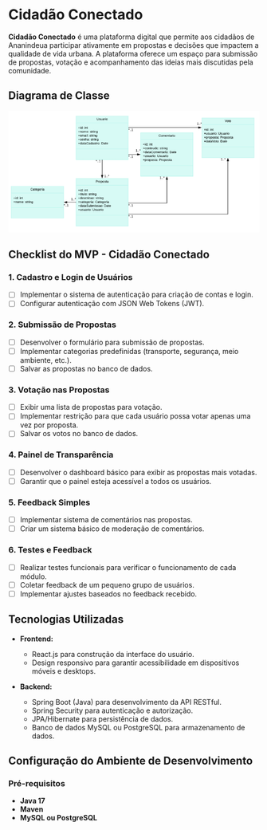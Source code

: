 # Cidadão Conectado

**Cidadão Conectado** é uma plataforma digital que permite aos cidadãos de Ananindeua participar ativamente em propostas e decisões que impactem a qualidade de vida urbana. A plataforma oferece um espaço para submissão de propostas, votação e acompanhamento das ideias mais discutidas pela comunidade.

## Diagrama de Classe
![Diagrama de Classe - Cidadão Conectado](images/diagrama_classe_cidadao_conectado.png)

## Checklist do MVP - Cidadão Conectado

### 1. Cadastro e Login de Usuários
- [ ] Implementar o sistema de autenticação para criação de contas e login.
- [ ] Configurar autenticação com JSON Web Tokens (JWT).

### 2. Submissão de Propostas
- [ ] Desenvolver o formulário para submissão de propostas.
- [ ] Implementar categorias predefinidas (transporte, segurança, meio ambiente, etc.).
- [ ] Salvar as propostas no banco de dados.

### 3. Votação nas Propostas
- [ ] Exibir uma lista de propostas para votação.
- [ ] Implementar restrição para que cada usuário possa votar apenas uma vez por proposta.
- [ ] Salvar os votos no banco de dados.

### 4. Painel de Transparência
- [ ] Desenvolver o dashboard básico para exibir as propostas mais votadas.
- [ ] Garantir que o painel esteja acessível a todos os usuários.

### 5. Feedback Simples
- [ ] Implementar sistema de comentários nas propostas.
- [ ] Criar um sistema básico de moderação de comentários.

### 6. Testes e Feedback
- [ ] Realizar testes funcionais para verificar o funcionamento de cada módulo.
- [ ] Coletar feedback de um pequeno grupo de usuários.
- [ ] Implementar ajustes baseados no feedback recebido.

## Tecnologias Utilizadas

- **Frontend:**
    - React.js para construção da interface do usuário.
    - Design responsivo para garantir acessibilidade em dispositivos móveis e desktops.

- **Backend:**
    - Spring Boot (Java) para desenvolvimento da API RESTful.
    - Spring Security para autenticação e autorização.
    - JPA/Hibernate para persistência de dados.
    - Banco de dados MySQL ou PostgreSQL para armazenamento de dados.

## Configuração do Ambiente de Desenvolvimento

### Pré-requisitos

- **Java 17**
- **Maven**
- **MySQL ou PostgreSQL**
